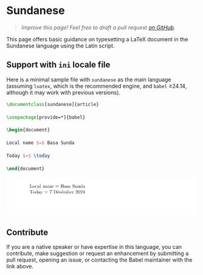 # Sundanese

<blockquote>
  <p><em>Improve this page! Feel free to draft a pull request <a href="https://github.com/latex3/babel/tree/docs/docs">on GitHub</a>.</em></p>
</blockquote>

This page offers basic guidance on typesetting a LaTeX document in the
Sundanese language using the Latin script.

## Support with `ini` locale file

Here is a minimal sample file with `sundanese` as the main language
(assuming `luatex`, which is the recommended engine, and `babel` ≥24.14,
although it may work with previous versions).

```tex
\documentclass[sundanese]{article}

\usepackage[provide=*]{babel}

\begin{document}

Local name $=$ Basa Sunda

Today $=$ \today

\end{document}
```

![](../media/locale-sundanese.png)

## Contribute

If you are a native speaker or have expertise in this language, you can
contribute, make suggestion or request an enhancement by submitting a
pull request, opening an issue, or contacting the Babel maintainer with
the link above.